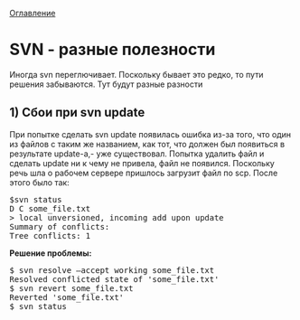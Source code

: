 <a href="https://github.com/mnesina/cookbook/blob/master/README.md">Оглавление</a>
<h1>SVN - разные полезности</h1>
Иногда svn переглючивает. Поскольку бывает это редко, то пути решения забываются. Тут будут разные разности

<h2>1) Сбои при svn update</h2>
<p>При попытке сделать svn update появилась ошибка из-за того, что один из файлов с таким же названием, как тот, 
что должен был появиться в результате update-а,- уже существовал. 
Попытка удалить файл и сделать update ни к чему не привела, файл не появился. 
Поскольку речь шла о рабочем сервере пришлось загрузит файл по scp. После этого было так:</p>
<pre>
$svn status 
D C some_file.txt
> local unversioned, incoming add upon update
Summary of conflicts: 
Tree conflicts: 1
</pre>
<b>Решение проблемы:</b>
<pre>
$ svn resolve —accept working some_file.txt
Resolved conflicted state of 'some_file.txt' 
$ svn revert some_file.txt
Reverted 'some_file.txt'
$ svn status
</pre>
